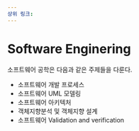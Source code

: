 ```yaml
---
상위 링크:
---
```

# Software Enginering

소프트웨어 공학은 다음과 같은 주제들을 다룬다.

* 소프트웨어 개발 프로세스 
* 소프트웨어 UML 모델링
* 소프트웨어 아키텍처
* 객체지향분석 및 객체지향 설계
* 소프트웨어 Validation and verification